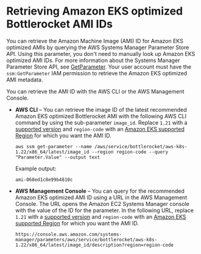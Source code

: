 # Retrieving Amazon EKS optimized Bottlerocket AMI IDs<a name="retrieve-ami-id-bottlerocket"></a>

You can retrieve the Amazon Machine Image \(AMI\) ID for Amazon EKS optimized AMIs by querying the AWS Systems Manager Parameter Store API\. Using this parameter, you don't need to manually look up Amazon EKS optimized AMI IDs\. For more information about the Systems Manager Parameter Store API, see [GetParameter](https://docs.aws.amazon.com/systems-manager/latest/APIReference/API_GetParameter.html)\. Your user account must have the `ssm:GetParameter` IAM permission to retrieve the Amazon EKS optimized AMI metadata\.

You can retrieve the AMI ID with the AWS CLI or the AWS Management Console\.
+ **AWS CLI** – You can retrieve the image ID of the latest recommended Amazon EKS optimized Bottlerocket AMI with the following AWS CLI command by using the sub\-parameter `image_id`\. Replace `1.21` with a [supported version](platform-versions.md) and `region-code` with an [Amazon EKS supported Region](https://docs.aws.amazon.com/general/latest/gr/eks.html) for which you want the AMI ID\.

  ```
  aws ssm get-parameter --name /aws/service/bottlerocket/aws-k8s-1.22/x86_64/latest/image_id --region region-code --query "Parameter.Value" --output text
  ```

  Example output:

  ```
  ami-068ed1c8e99b4810c
  ```
+ **AWS Management Console** – You can query for the recommended Amazon EKS optimized AMI ID using a URL in the AWS Management Console\. The URL opens the Amazon EC2 Systems Manager console with the value of the ID for the parameter\. In the following URL, replace `1.21` with a [supported version](platform-versions.md) and `region-code` with an [Amazon EKS supported Region](https://docs.aws.amazon.com/general/latest/gr/eks.html) for which you want the AMI ID\.

  ```
  https://console.aws.amazon.com/systems-manager/parameters/aws/service/bottlerocket/aws-k8s-1.22/x86_64/latest/image_id/description?region=region-code
  ```